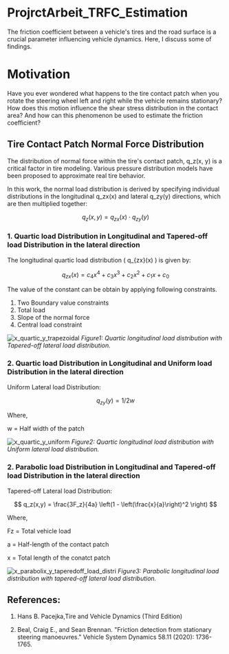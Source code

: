 # ProjrctArbeit_TRFC_Estimation

The friction coefficient between a vehicle's tires and the road surface is a crucial parameter influencing vehicle dynamics. Here, I discuss some of findings.

# Motivation

Have you ever wondered what happens to the tire contact patch when you rotate the steering wheel left and right while the vehicle remains stationary? 
How does this motion influence the shear stress distribution in the contact area? 
And how can this phenomenon be used to estimate the friction coefficient?

## Tire Contact Patch Normal Force Distribution

The distribution of normal force within the tire's contact patch, q_z(x, y) is a critical factor in tire modeling. Various pressure distribution models have been proposed to approximate real tire behavior.

In this work, the normal load distribution is derived by specifying individual distributions in the longitudinal q_zx(x) and lateral q_zy(y) directions, which are then multiplied together:

$$
q_z(x, y) = q_{zx}(x) \cdot q_{zy}(y)
$$

### 1. Quartic load Distribution in Longitudinal and Tapered-off load Distribution in the lateral direction

The longitudinal quartic load distribution \( q_{zx}(x) \) is given by:

$$
q_{zx}(x) = c_4 x^4 + c_3 x^3 + c_2 x^2 + c_1 x + c_0
$$

The value of the constant can be obtain by applying following constraints.
  1. Two Boundary value constraints
  2. Total load
  3. Slope of the normal force
  4. Central load constraint


  ![x_quartic_y_trapezoidal](https://github.com/user-attachments/assets/2d71f62e-70cc-4cb8-a2e8-335972c58ae4)
  *Figure1: Quartic longitudinal load distribution with Tapered-off lateral load distribution.*



### 2. Quartic load Distribution in Longitudinal and Uniform load Distribution in the lateral direction

Uniform Lateral load Distribution:

 $$
 q_{zy}(y) = 1 / 2w
 $$

 Where,

 w = Half width of the patch

 ![x_quartic_y_uniform](https://github.com/user-attachments/assets/423e9986-8876-4d8e-9576-9df6fb3a819f)
 *Figure2: Quartic longitudinal load distribution with Uniform lateral load distribution.*

### 2. Parabolic load Distribution in Longitudinal and Tapered-off load Distribution in the lateral direction

Tapered-off  Lateral load Distribution:

$$
q_z(x,y) = \frac{3F_z}{4a} \left(1 - \left(\frac{x}{a}\right)^2 \right)
$$

Where,

  Fz = Total vehicle load
  
  a = Half-length of the contact patch

  x = Total length of the conatct patch

  ![x_parabolix_y_taperedoff_load_distri](https://github.com/user-attachments/assets/f004193b-1bcc-435a-8822-2d2e4d5dd223)
  *Figure3: Parabolic longitudinal load distribution with tapered-off  lateral load distribution.*

  ## References:

  1. Hans B. Pacejka,Tire and Vehicle Dynamics (Third Edition)

  2. Beal, Craig E., and Sean Brennan. "Friction detection from stationary steering manoeuvres." Vehicle System Dynamics 58.11 (2020): 1736-1765.
